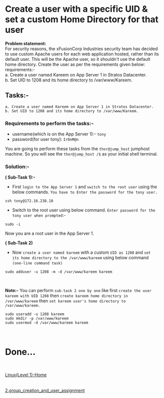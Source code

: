 # Create a user with a specific UID & set a custom Home Directory for that user

**Problem statement:**  
For security reasons, the xFusionCorp Industries security team has decided to use custom Apache users for each web application hosted, rather than its default user. This will be the Apache user, so it shouldn't use the default home directory. Create the user as per the requirements given below:  
requirements:-  
a. Create a user named Kareem on App Server 1 in Stratos Datacenter.   
b. Set UID to 1208 and its home directory to /var/www/Kareem.   

## Tasks:-  
`a. Create a user named Kareem on App Server 1 in Stratos Datacenter.`  
`b. Set UID to 1208 and its home directory to /var/www/Kareem.`

### Requirements to perform the tasks:-  
 - username(which is on the App Server 1):- `tony`
 - password(for user tony): `Ir0nM@n`

You are going to perform these tasks from the `thor@jump_host` jumphost machine. So you will see the `thor@jump_host /$` as your initial shell terminal.

### Solution:-  

**( Sub-Task 1):-**  
- First `login to the App Server 1` and `switch to the root user` using the below commands. `You have to Enter the password for the tony user.`
```
ssh tony@172.16.238.10
```
- Switch to the root user using below command. `Enter password for the tony user when prompted`:-  
```
sudo -i
```    
Now you are a root user in the App Server 1.  

**( Sub-Task 2)**   
- Now `create a user named kareem` with a custom `UID as 1208` and `set its home directory to the /var/www/kareem` using below command `(one-line command task)`  
```
sudo adduser -u 1208 -m -d /var/www/kareem kareem
```
<br/>

**Note:-** You can perform `sub-task 2 one by one` like first `create the user kareem with UID 1208` then `create kareem home directory in /var/www/kareem` then `set kareem user's home directory to /var/www/kareem.` 
```
sudo useradd -u 1208 kareem
sudo mkdir -p /var/www/kareem
sudo usermod -d /var/www/kareem kareem
```  
<br/>  

# Done...  

<br/>  

[Linux(Level 1)-Home](https://github.com/swapnilAx/kodekloudengineertasks/tree/main/1.Linux(Level%201))  
<br/>  
[2.group_creation_and_user_assignment](https://github.com/swapnilAx/kodekloudengineertasks/blob/main/1.Linux(Level%201)/2.group_creation_and_user_assignment.md)  


